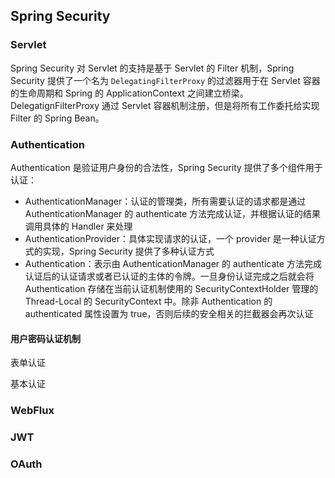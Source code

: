 ## Spring Security

### Servlet

Spring Security 对 Servlet 的支持是基于 Servlet 的 Filter 机制，Spring Security 提供了一个名为 `DelegatingFilterProxy` 的过滤器用于在 Servlet 容器的生命周期和 Spring 的 ApplicationContext 之间建立桥梁。DelegatignFilterProxy 通过 Servlet 容器机制注册，但是将所有工作委托给实现 Filter 的 Spring Bean。


### Authentication

Authentication 是验证用户身份的合法性，Spring Security 提供了多个组件用于认证：
- AuthenticationManager：认证的管理类，所有需要认证的请求都是通过 AuthenticationManager 的 authenticate 方法完成认证，并根据认证的结果调用具体的 Handler 来处理
- AuthenticationProvider：具体实现请求的认证，一个 provider 是一种认证方式的实现，Spring Security 提供了多种认证方式
- Authentication：表示由 AuthenticationManager 的 authenticate 方法完成认证后的认证请求或者已认证的主体的令牌。一旦身份认证完成之后就会将 Authentication 存储在当前认证机制使用的 SecurityContextHolder 管理的 Thread-Local 的 SecurityContext 中。除非 Authentication 的 authenticated 属性设置为 true，否则后续的安全相关的拦截器会再次认证

#### 用户密码认证机制

表单认证


基本认证


### WebFlux


### JWT

### OAuth